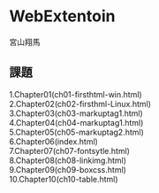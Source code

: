 # WebExtentoin
宮山翔馬  

## 課題
1.Chapter01(ch01-firsthtml-win.html)  
2.Chapter02(ch02-firsthml-Linux.html)  
3.Chapter03(ch03-markuptag1.html)  
4.Chapter04(ch04-markuptag1.html)  
5.Chapter05(ch05-markuptag2.html)  
6.Chapter06(index.html)  
7.Chapter07(ch07-fontsytle.html)  
8.Chapter08(ch08-linkimg.html)  
9.Chapter09(ch09-boxcss.html)  
10.Chapter10(ch10-table.html)  